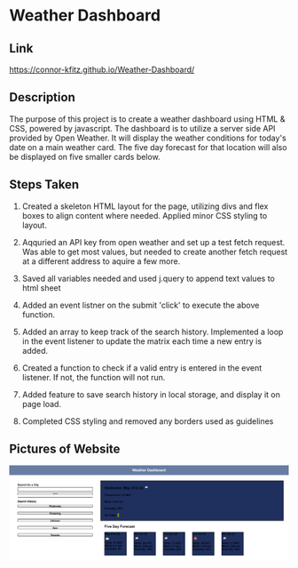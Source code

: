 # Weather Dashboard

## Link
https://connor-kfitz.github.io/Weather-Dashboard/

## Description
The purpose of this project is to create a weather dashboard using HTML & CSS, powered by javascript.  The dashboard is to utilize a server side API provided by Open Weather.  It will display the weather conditions for today's date on a main weather card.  The five day forecast for that location will also be displayed on five smaller cards below.   

## Steps Taken

1.  Created a skeleton HTML layout for the page, utilizing divs and flex boxes to align content where needed.  Applied minor CSS styling to layout.

2.  Aqquried an API key from open weather and set up a test fetch request.  Was able to get most values, but needed to create another fetch request at a different address to aquire a few more.

3.  Saved all variables needed and used j.query to append text values to html sheet

4.  Added an event listner on the submit 'click' to execute the above function.  

5.  Added an array to keep track of the search history.  Implemented a loop in the event listener to update the matrix each time a new entry is added.

6.  Created a function to check if a valid entry is entered in the event listener.  If not, the function will not run.

7.  Added feature to save search history in local storage, and display it on page load.

8.  Completed CSS styling and removed any borders used as guidelines


## Pictures of Website
![Picture of JavaScript Code Quiz](./Assets/Images/Server-Side-API-Weather-Dashboard-Screenshot.png)

